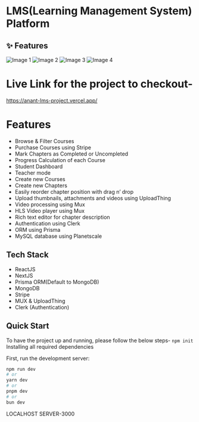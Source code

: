 <h1>LMS(Learning Management System) Platform</h1>

## ✨ Features

![Image 1]([https://github.com/user-attachments/assets/a27ee220-beb7-4c7e-8c1b-2c44301f82ef](https://github.com/ig-crysis/LMS-FullStack-Project/blob/a1edb8f8601c25098135471d3ca22c1178d03f7e/LMSIMG/LMS2.jpg))
![Image 2]([https://github.com/user-attachments/assets/eb5f5f15-ed90-47fc-811c-03ccba6fa8a2](https://github.com/ig-crysis/LMS-FullStack-Project/blob/a1edb8f8601c25098135471d3ca22c1178d03f7e/LMSIMG/LMS3.jpg))
![Image 3]([https://github.com/user-attachments/assets/d51786ee-ddd8-4ef8-8138-5192e9cfe7c3](https://github.com/ig-crysis/LMS-FullStack-Project/blob/a1edb8f8601c25098135471d3ca22c1178d03f7e/LMSIMG/LMS4.jpg)) 
![Image 4]([https://github.com/user-attachments/assets/91f83c89-22f6-43d6-b7aa-d2d3378289fb](https://github.com/ig-crysis/LMS-FullStack-Project/blob/a1edb8f8601c25098135471d3ca22c1178d03f7e/LMSIMG/LMS5.jpg)) 

# Live Link for the project to checkout-
https://anant-lms-project.vercel.app/

# Features

- Browse & Filter Courses
- Purchase Courses using Stripe
- Mark Chapters as Completed or Uncompleted
- Progress Calculation of each Course
- Student Dashboard
- Teacher mode
- Create new Courses
- Create new Chapters
- Easily reorder chapter position with drag n’ drop
- Upload thumbnails, attachments and videos using UploadThing
- Video processing using Mux
- HLS Video player using Mux
- Rich text editor for chapter description
- Authentication using Clerk
- ORM using Prisma
- MySQL database using Planetscale

## Tech Stack

- ReactJS
- NextJS
- Prisma ORM(Default to MongoDB)
- MongoDB
- Stripe
- MUX & UploadThing
- Clerk (Authentication)

## Quick Start
To have the project up and running, please follow the below steps-
```npm init```
Installing all required dependencies

First, run the development server:

```bash
npm run dev
# or
yarn dev
# or
pnpm dev
# or
bun dev
```
LOCALHOST SERVER-3000
##



<br /><br /><br />




